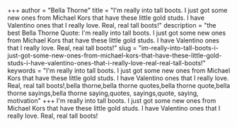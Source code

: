 +++
author = "Bella Thorne"
title = "I'm really into tall boots. I just got some new ones from Michael Kors that have these little gold studs. I have Valentino ones that I really love. Real, real tall boots!"
description = "the best Bella Thorne Quote: I'm really into tall boots. I just got some new ones from Michael Kors that have these little gold studs. I have Valentino ones that I really love. Real, real tall boots!"
slug = "im-really-into-tall-boots-i-just-got-some-new-ones-from-michael-kors-that-have-these-little-gold-studs-i-have-valentino-ones-that-i-really-love-real-real-tall-boots!"
keywords = "I'm really into tall boots. I just got some new ones from Michael Kors that have these little gold studs. I have Valentino ones that I really love. Real, real tall boots!,bella thorne,bella thorne quotes,bella thorne quote,bella thorne sayings,bella thorne saying,quotes, sayings,quote, saying, motivation"
+++
I'm really into tall boots. I just got some new ones from Michael Kors that have these little gold studs. I have Valentino ones that I really love. Real, real tall boots!
